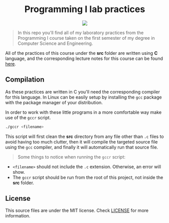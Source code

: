 ﻿<h1 align="center">Programming I lab practices</h1>
<p align="center"><img src="https://img.shields.io/github/license/rixsilverith/university-setup?style=flat-square"/></p>

> In this repo you'll find all of my laboratory practices from the Programming I course taken on the first semester of my degree in Computer Science and Engineering.

All of the practices of this course under the **src** folder are written using **C** language, and the corresponding lecture notes for this course can be found [here]().

## Compilation
As these practices are written in C you'll need the corresponding compiler for this language. In Linux can be easily setup by installing the `gcc` package with the package manager of your distribution.

In order to work with these little programs in a more comfortable way make use of the `gccr` script.
```bash
./gccr <filename>
```
This script will first clean the **src** directory from any file other than `.c` files to avoid having too much clutter, then it will compile the targeted source file using the `gcc` compiler, and finally it will automatically run that source file.

> Some things to notice when running the `gccr` script:
- `<filename>` should not include the `.c` extension. Otherwise, an error will show.
- The `gccr` script should be run from the root of this project, not inside the **src** folder.

## License
This source files are under the MIT license. Check [LICENSE](LICENSE) for more information.
